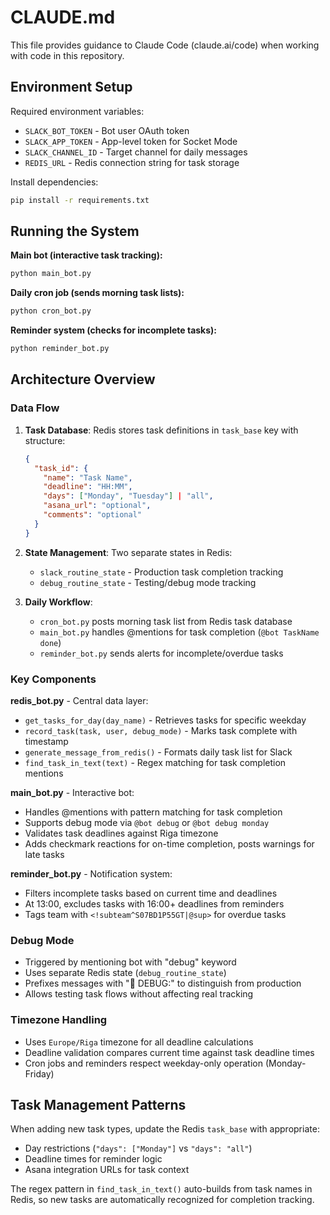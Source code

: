 # CLAUDE.md

This file provides guidance to Claude Code (claude.ai/code) when working with code in this repository.

## Environment Setup

Required environment variables:
- `SLACK_BOT_TOKEN` - Bot user OAuth token
- `SLACK_APP_TOKEN` - App-level token for Socket Mode  
- `SLACK_CHANNEL_ID` - Target channel for daily messages
- `REDIS_URL` - Redis connection string for task storage

Install dependencies:
```bash
pip install -r requirements.txt
```

## Running the System

**Main bot (interactive task tracking):**
```bash
python main_bot.py
```

**Daily cron job (sends morning task lists):**
```bash
python cron_bot.py
```

**Reminder system (checks for incomplete tasks):**
```bash
python reminder_bot.py
```

## Architecture Overview

### Data Flow
1. **Task Database**: Redis stores task definitions in `task_base` key with structure:
   ```json
   {
     "task_id": {
       "name": "Task Name",
       "deadline": "HH:MM", 
       "days": ["Monday", "Tuesday"] | "all",
       "asana_url": "optional",
       "comments": "optional"
     }
   }
   ```

2. **State Management**: Two separate states in Redis:
   - `slack_routine_state` - Production task completion tracking
   - `debug_routine_state` - Testing/debug mode tracking

3. **Daily Workflow**:
   - `cron_bot.py` posts morning task list from Redis task database
   - `main_bot.py` handles @mentions for task completion (`@bot TaskName done`)
   - `reminder_bot.py` sends alerts for incomplete/overdue tasks

### Key Components

**redis_bot.py** - Central data layer:
- `get_tasks_for_day(day_name)` - Retrieves tasks for specific weekday
- `record_task(task, user, debug_mode)` - Marks task complete with timestamp
- `generate_message_from_redis()` - Formats daily task list for Slack
- `find_task_in_text(text)` - Regex matching for task completion mentions

**main_bot.py** - Interactive bot:
- Handles @mentions with pattern matching for task completion
- Supports debug mode via `@bot debug` or `@bot debug monday`
- Validates task deadlines against Riga timezone
- Adds checkmark reactions for on-time completion, posts warnings for late tasks

**reminder_bot.py** - Notification system:
- Filters incomplete tasks based on current time and deadlines
- At 13:00, excludes tasks with 16:00+ deadlines from reminders
- Tags team with `<!subteam^S07BD1P55GT|@sup>` for overdue tasks

### Debug Mode
- Triggered by mentioning bot with "debug" keyword
- Uses separate Redis state (`debug_routine_state`) 
- Prefixes messages with "🔧 DEBUG:" to distinguish from production
- Allows testing task flows without affecting real tracking

### Timezone Handling
- Uses `Europe/Riga` timezone for all deadline calculations
- Deadline validation compares current time against task deadline times
- Cron jobs and reminders respect weekday-only operation (Monday-Friday)

## Task Management Patterns

When adding new task types, update the Redis `task_base` with appropriate:
- Day restrictions (`"days": ["Monday"]` vs `"days": "all"`)
- Deadline times for reminder logic
- Asana integration URLs for task context

The regex pattern in `find_task_in_text()` auto-builds from task names in Redis, so new tasks are automatically recognized for completion tracking.